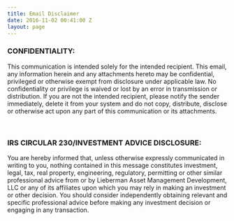 ```yaml
---
title: Email Disclaimer
date: 2016-11-02 00:41:00 Z
layout: page
---
```


### CONFIDENTIALITY:

This communication is intended solely for the intended recipient.  This email, any information herein and any attachments hereto may be confidential, privileged or otherwise exempt from disclosure under applicable law.  No confidentiality or privilege is waived or lost by an error in transmission or distribution.  If you are not the intended recipient, please notify the sender immediately, delete it from your system and do not copy, distribute, disclose or otherwise act upon any part of this communication or its attachments.

<br/>

### IRS CIRCULAR 230/INVESTMENT ADVICE DISCLOSURE:

You are hereby informed that, unless otherwise expressly communicated in writing to you, nothing contained in this message constitutes investment, legal, tax, real property, engineering, regulatory, permitting or other similar professional advice from or by Lieberman Asset Management Development, LLC or any of its affiliates upon which you may rely in making an investment or other decision. You should consider independently obtaining relevant and specific professional advice before making any investment decision or engaging in any transaction.